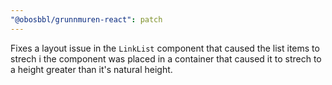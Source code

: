 ```yaml
---
"@obosbbl/grunnmuren-react": patch
---
```


Fixes a layout issue in the `LinkList` component that caused the list items to strech i the component was placed in a container that caused it to strech to a height greater than it's natural height.
